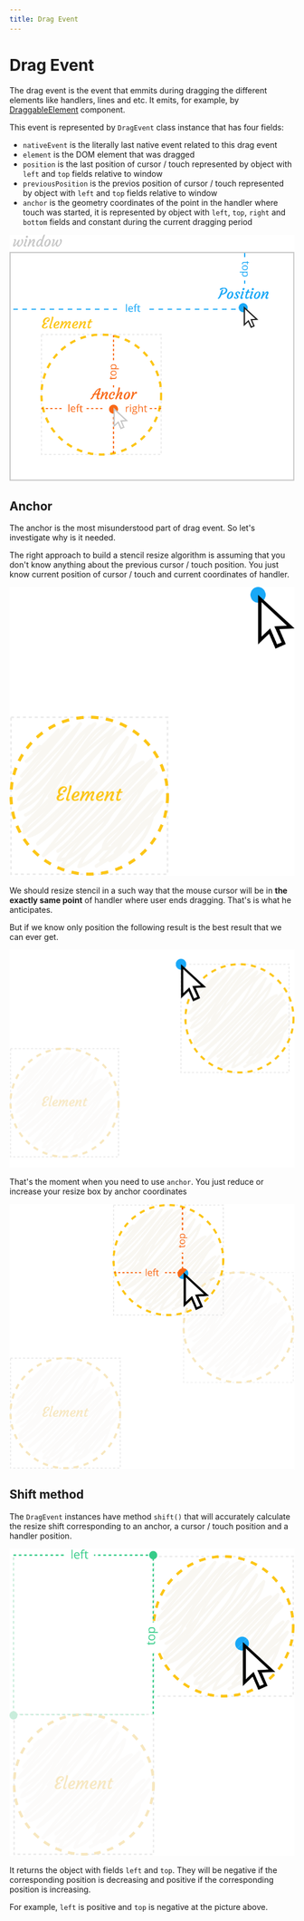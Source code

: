 ```yaml
---
title: Drag Event
---
```


# Drag Event

The drag event is the event that emmits during dragging the different elements like handlers, lines and etc. It emits, for example, by [DraggableElement]('/components/draggable-element.html) component.

This event is represented by `DragEvent` class instance that has four fields:
- `nativeEvent` is the literally last native event related to this drag event
- `element` is the DOM element that was dragged
- `position` is the last position of cursor / touch represented by object with `left` and `top` fields relative to window
- `previousPosition` is the previos position of cursor / touch represented by object with `left` and `top` fields relative to window
- `anchor` is the geometry coordinates of the point in the handler where touch was started, it is represented by object with `left`, `top`, `right` and `bottom` fields and constant during the current dragging period

![Overview](../.vuepress/assets/events/drag-event-overview.svg)

## Anchor

The anchor is the most misunderstood part of drag event. So let's investigate why is it needed.

The right approach to build a stencil resize algorithm is assuming that you don't know anything about the previous cursor / touch position. You just know current position of cursor / touch and current coordinates of handler.

![Overview](../.vuepress/assets/events/drag-event-problem.svg)

We should resize stencil in a such way that the mouse cursor will be in **the exactly same point** of handler where user ends dragging. That's is what he anticipates.

But if we know only position the following result is the best result that we can ever get.

![Overview](../.vuepress/assets/events/drag-event-bad-result.svg)

That's the moment when you need to use `anchor`. You just reduce or increase your resize box by anchor coordinates

![Overview](../.vuepress/assets/events/drag-event-good-result.svg)


## Shift method

The `DragEvent` instances have method `shift()` that will accurately calculate the resize shift corresponding to an anchor, a cursor / touch position and a handler position.

![Internal structure](../.vuepress/assets/events/drag-event-shift-method.svg)

It returns the object with fields `left` and `top`. They will be negative if the corresponding position is decreasing and positive if the corresponding position is increasing.

For example, `left` is positive and `top` is negative at the picture above.
